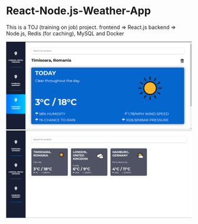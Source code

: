 # React-Node.js-Weather-App
This is a TOJ (training on job) project.
frontend => React.js
backend => Node.js, Redis (for caching), MySQL and Docker

![Weather for a specific location](/fe/public/ss1.png)
![Dashboard](/fe/public/ss2.png)


